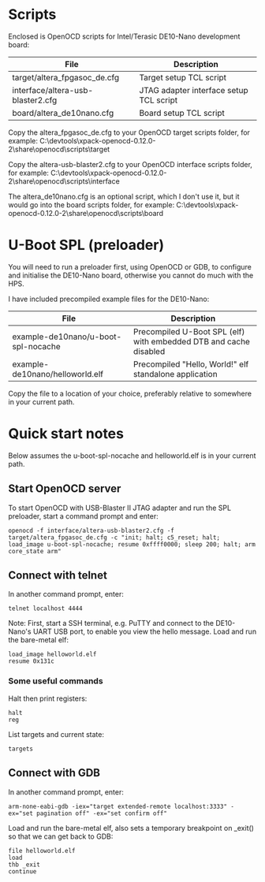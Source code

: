 # Scripts

Enclosed is OpenOCD scripts for Intel/Terasic DE10-Nano development board:

| File                              | Description                                         |
| --------------------------------- | --------------------------------------------------- |
| target/altera_fpgasoc_de.cfg      | Target setup TCL script                             |
| interface/altera-usb-blaster2.cfg | JTAG adapter interface setup TCL script             |
| board/altera_de10nano.cfg         | Board setup TCL script                              |

Copy the altera_fpgasoc_de.cfg to your OpenOCD target scripts folder, for example:
C:\devtools\xpack-openocd-0.12.0-2\share\openocd\scripts\target

Copy the altera-usb-blaster2.cfg to your OpenOCD interface scripts folder, for example:
C:\devtools\xpack-openocd-0.12.0-2\share\openocd\scripts\interface

The altera_de10nano.cfg is an optional script, which I don't use it, but it would go into the board scripts folder, for example:
C:\devtools\xpack-openocd-0.12.0-2\share\openocd\scripts\board

# U-Boot SPL (preloader)

You will need to run a preloader first, using OpenOCD or GDB, to configure and initialise the DE10-Nano board, otherwise you cannot do much with the HPS.

I have included precompiled example files for the DE10-Nano:

| File                                | Description                                                       |
| ----------------------------------- | ----------------------------------------------------------------- |
| example-de10nano/u-boot-spl-nocache | Precompiled U-Boot SPL (elf) with embedded DTB and cache disabled |
| example-de10nano/helloworld.elf     | Precompiled "Hello, World!" elf standalone application            |

Copy the file to a location of your choice, preferably relative to somewhere in your current path.

# Quick start notes

Below assumes the u-boot-spl-nocache and helloworld.elf is in your current path.

## Start OpenOCD server

To start OpenOCD with USB-Blaster II JTAG adapter and run the SPL preloader, start a command prompt and enter:
```
openocd -f interface/altera-usb-blaster2.cfg -f target/altera_fpgasoc_de.cfg -c "init; halt; c5_reset; halt; load_image u-boot-spl-nocache; resume 0xffff0000; sleep 200; halt; arm core_state arm"
```

## Connect with telnet

In another command prompt, enter:
```
telnet localhost 4444
```

Note: First, start a SSH terminal, e.g. PuTTY and connect to the DE10-Nano's UART USB port, to enable you view the hello message.
Load and run the bare-metal elf:
```
load_image helloworld.elf
resume 0x131c
```

### Some useful commands

Halt then print registers:
```
halt
reg
```

List targets and current state:
```
targets
```

## Connect with GDB

In another command prompt, enter:
```
arm-none-eabi-gdb -iex="target extended-remote localhost:3333" -ex="set pagination off" -ex="set confirm off"
```

Load and run the bare-metal elf, also sets a temporary breakpoint on _exit() so that we can get back to GDB:
```
file helloworld.elf
load
thb _exit
continue
```
